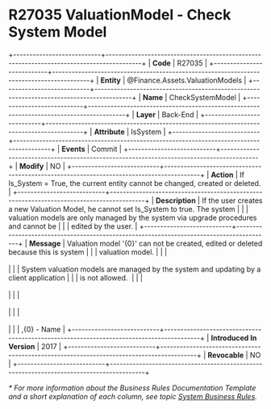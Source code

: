 ﻿---
erp.type: business-rule
erp.entity: Finance.Assets.ValuationModels
---

# R27035 ValuationModel - Check System Model
+---------------------------+-----------------------------------------------------------------------------------------+
| **Code**                  | R27035                                                                                  |
+---------------------------+-----------------------------------------------------------------------------------------+
| **Entity**                | @Finance.Assets.ValuationModels                                                         |
+---------------------------+-----------------------------------------------------------------------------------------+
| **Name**                  | CheckSystemModel                                                                        |
+---------------------------+-----------------------------------------------------------------------------------------+
| **Layer**                 | Back-End                                                                                |
+---------------------------+-----------------------------------------------------------------------------------------+
| **Attribute**             | IsSystem                                                                                |
+---------------------------+-----------------------------------------------------------------------------------------+
| **Events**                | Commit                                                                                  |
+---------------------------+-----------------------------------------------------------------------------------------+
| **Modify**                | NO                                                                                      |
+---------------------------+-----------------------------------------------------------------------------------------+
| **Action**                | If Is_System = True, the current entity cannot be changed, created or deleted.          |
+---------------------------+-----------------------------------------------------------------------------------------+
| **Description**           | If the user creates a new Valuation Model, he cannot set Is_System to true. The system  |
|                           | valuation models are only managed by the system via upgrade procedures and cannot be    |
|                           | edited by the user.                                                                     |
+---------------------------+-----------------------------------------------------------------------------------------+
| **Message**               | Valuation model \'{0}\' can not be created, edited or deleted because this is system    |
|                           | valuation model.                                                                        |
|                           | <br/><br/>                                                                              |
|                           | System valuation models are managed by the system and updating by a client application  |
|                           | is not allowed.                                                                         |
|                           | <br/><br/>                                                                              |
|                           | <br/><br/>                                                                              |
|                           | <br/><br/>                                                                              |
|                           | ,{0} - Name                                                                             |
+---------------------------+-----------------------------------------------------------------------------------------+
| **Introduced In Version** | 2017                                                                                    |
+---------------------------+-----------------------------------------------------------------------------------------+
| **Revocable**             | NO                                                                                      |
+---------------------------+-----------------------------------------------------------------------------------------+

*\* For more information about the Business Rules Documentation Template and a short explanation of each column, see
topic [System Business Rules](../templates/template-description-system-business-rules.md).*
